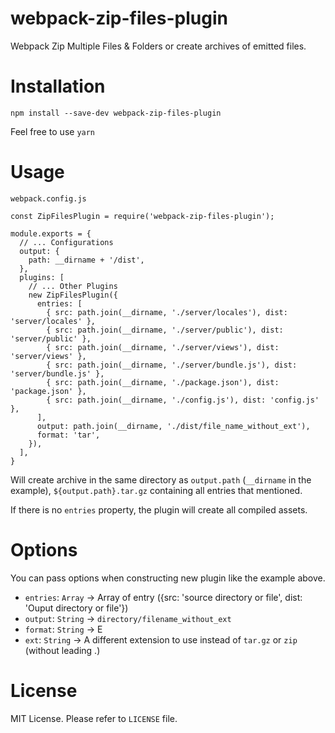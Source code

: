 # webpack-zip-files-plugin
Webpack Zip Multiple Files &amp; Folders or  create archives of emitted files.

# Installation
```
npm install --save-dev webpack-zip-files-plugin
```
Feel free to use `yarn`

# Usage
`webpack.config.js`

```
const ZipFilesPlugin = require('webpack-zip-files-plugin');

module.exports = {
  // ... Configurations
  output: {
    path: __dirname + '/dist',
  },
  plugins: [
    // ... Other Plugins
    new ZipFilesPlugin({
      entries: [
        { src: path.join(__dirname, './server/locales'), dist: 'server/locales' },
        { src: path.join(__dirname, './server/public'), dist: 'server/public' },
        { src: path.join(__dirname, './server/views'), dist: 'server/views' },
        { src: path.join(__dirname, './server/bundle.js'), dist: 'server/bundle.js' },
        { src: path.join(__dirname, './package.json'), dist: 'package.json' },
        { src: path.join(__dirname, './config.js'), dist: 'config.js' },
      ],
      output: path.join(__dirname, './dist/file_name_without_ext'),
      format: 'tar',
    }),
  ],
}
```

Will create archive in the same directory as `output.path` (`__dirname` in the example), `${output.path}.tar.gz` containing all entries that mentioned.

If there is no `entries` property, the plugin will create all compiled assets.

# Options
You can pass options when constructing new plugin like the example above.

- `entries`: `Array` -> Array of entry ({src: 'source directory or file', dist: 'Ouput directory or file'})
- `output`: `String` -> `directory/filename_without_ext`
- `format`: `String` -> E
- `ext`: `String` -> A different extension to use instead of `tar.gz` or `zip` (without leading .)

# License
MIT License.
Please refer to `LICENSE` file.
